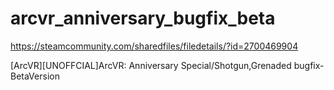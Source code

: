 # arcvr_anniversary_bugfix_beta

https://steamcommunity.com/sharedfiles/filedetails/?id=2700469904

[ArcVR][UNOFFCIAL]ArcVR: Anniversary Special/Shotgun,Grenaded bugfix-BetaVersion
